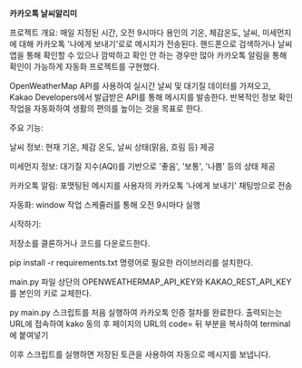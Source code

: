 **카카오톡 날씨알리미**

프로젝트 개요:
 매일 지정된 시간, 오전 9시마다 용인의 기온, 체감온도, 날씨, 미세먼지에 대해 카카오톡 '나에게 보내기'로로 메시지가 전송된다. 핸드폰으로 검색하거나 날씨 앱을 통해 확인할 수 있으나 깜박하고 확인 안 하는 경우만 많아 카카오톡 알림을 통해 확인이 가능하게 자동화 프로젝트를 구현했다.

OpenWeatherMap API를 사용하여 실시간 날씨 및 대기질 데이터를 가져오고, Kakao Developers에서 발급받은 API를 통해 메시지를 발송한다. 반복적인 정보 확인 작업을 자동화하여 생활의 편의를 높이는 것을 목표로 한다.

주요 기능:

날씨 정보: 현재 기온, 체감 온도, 날씨 상태(맑음, 흐림 등) 제공

미세먼지 정보: 대기질 지수(AQI)를 기반으로 '좋음', '보통', '나쁨' 등의 상태 제공

카카오톡 알림: 포맷팅된 메시지를 사용자의 카카오톡 '나에게 보내기' 채팅방으로 전송

자동화: window 작업 스케줄러를 통해 오전 9시마다 실행

시작하기:

저장소를 클론하거나 코드를 다운로드한다.

pip install -r requirements.txt 명령어로 필요한 라이브러리를 설치한다.

main.py 파일 상단의 OPENWEATHERMAP_API_KEY와 KAKAO_REST_API_KEY를 본인의 키로 교체한다.

py main.py 스크립트를 처음 실행하여 카카오톡 인증 절차를 완료한다. 출력되는는 URL에 접속하여 kako 동의 후 페이지의 URL의 code= 뒤 부분을 복사하여 terminal에 붙여넣기

이후 스크립트를 실행하면 저장된 토큰을 사용하여 자동으로 메시지를 보냅니다.
